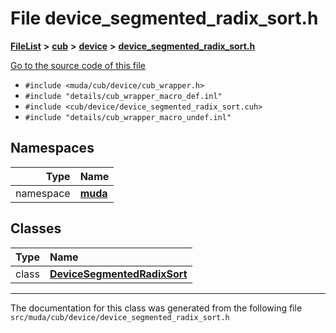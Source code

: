 

# File device\_segmented\_radix\_sort.h



[**FileList**](files.md) **>** [**cub**](dir_98c5d599fe44dff86fbf620b2a1f3e8e.md) **>** [**device**](dir_e7785ab0b6a4810de2e8c4f6e4ccf5c0.md) **>** [**device\_segmented\_radix\_sort.h**](device__segmented__radix__sort_8h.md)

[Go to the source code of this file](device__segmented__radix__sort_8h_source.md)



* `#include <muda/cub/device/cub_wrapper.h>`
* `#include "details/cub_wrapper_macro_def.inl"`
* `#include <cub/device/device_segmented_radix_sort.cuh>`
* `#include "details/cub_wrapper_macro_undef.inl"`













## Namespaces

| Type | Name |
| ---: | :--- |
| namespace | [**muda**](namespacemuda.md) <br> |


## Classes

| Type | Name |
| ---: | :--- |
| class | [**DeviceSegmentedRadixSort**](classmuda_1_1_device_segmented_radix_sort.md) <br> |



















































------------------------------
The documentation for this class was generated from the following file `src/muda/cub/device/device_segmented_radix_sort.h`

